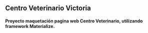 ## Centro Veterinario Victoria

#### Proyecto maquetación pagina web Centro Veterinario, utilizando framework Materialize.